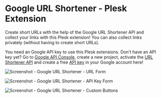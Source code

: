 # Google URL Shortener - Plesk Extension

Create short URLs with the help of the Google URL Shortener API and collect your links with this Plesk extension! You can also collect links privately (without having to create short URLs).

You need an Google API key to use this Plesk extensions. Don't have an API key yet? Go to <a href="https://console.developers.google.com" target="_blank">Google API Console</a>, create a new project, activate the <a href="https://console.developers.google.com/apis/api/urlshortener.googleapis.com/overview" target="_blank">URL Shortener API</a> and create a free <a href="https://console.developers.google.com/apis/credentials" target="_blank">API key</a> in your Google account here!

![Screenshot - Google URL Shortener - URL Form](https://raw.githubusercontent.com/plesk/ext-google-url-shortener/master/_meta/screenshots/1.png)

![Screenshot - Google URL Shortener - API Key Form](https://raw.githubusercontent.com/plesk/ext-google-url-shortener/master/_meta/screenshots/2.png)

![Screenshot - Google URL Shortener - Custom Buttons](https://raw.githubusercontent.com/plesk/ext-google-url-shortener/master/_meta/screenshots/3.png)